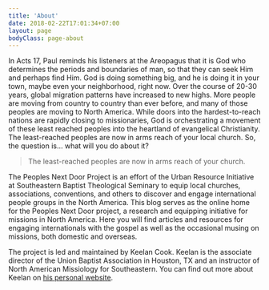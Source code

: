 ```yaml
---
title: 'About'
date: 2018-02-22T17:01:34+07:00
layout: page
bodyClass: page-about
---
```


In Acts 17, Paul reminds his listeners at the Areopagus that it is God who determines the periods and boundaries of man, so that they can seek Him and perhaps find Him. God is doing something big, and he is doing it in your town, maybe even your neighborhood, right now. Over the course of 20-30 years, global migration patterns have increased to new highs. More people are moving from country to country than ever before, and many of those peoples are moving to North America. While doors into the hardest-to-reach nations are rapidly closing to missionaries, God is orchestrating a movement of these least reached peoples into the heartland of evangelical Christianity. The least-reached peoples are now in arms reach of your local church. So, the question is… what will you do about it?

> The least-reached peoples are now in arms reach of your church.

The Peoples Next Door Project is an effort of the Urban Resource Initiative at Southeastern Baptist Theological Seminary to equip local churches, associations, conventions, and others to discover and engage international people groups in the North America. This blog serves as the online home for the Peoples Next Door project, a research and equipping initiative for missions in North America. Here you will find articles and resources for engaging internationals with the gospel as well as the occasional musing on missions, both domestic and overseas.

The project is led and maintained by Keelan Cook. Keelan is the associate director of the Union Baptist Association in Houston, TX and an instructor of North American Missiology for Southeastern. You can find out more about Keelan on [his personal website](https://keelancook.ml).
